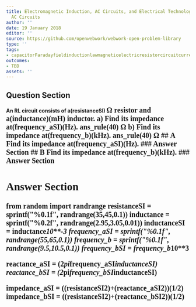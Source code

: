 ```yaml
---
title: Electromagnetic Induction, AC Circuits, and Electrical Technologies - RLC Series
  AC Circuits
author: ''
date: 19 January 2018
editor: ''
source: https://github.com/openwebwork/webwork-open-problem-library
type: ''
tags:
- capacitorFaradayfieldinductionlawmagneticelectricresistorcircuitcurrentresistorfrequency
outcomes:
- TBD
assets: ''
---
```


## Question Section 

<b>
An RL circuit consists of a(resistanceSI) <span style="font-family: 'Times'; font-size: 20px";>&Omega;<span> resistor and a(inductance)(mH) inductor.
a) Find its impedance at(frequency_aSI)(Hz).
ans_rule(40) <span style="font-family: 'Times'; font-size: 20px";>&Omega;<span>
b) Find its impedance at(frequency_b)(kHz).
ans_rule(40) <span style="font-family: 'Times'; font-size: 20px";>&Omega;<span>
## A
Find its impedance at(frequency_aSI)(Hz).
### Answer Section
## B
Find its impedance at(frequency_b)(kHz).
### Answer Section


## Answer Section

from random import randrange
resistanceSI = sprintf("%0.1f", randrange(35,45,0.1))
inductance = sprintf("%0.2f", randrange(2.95,3.05,0.01))
inductanceSI = inductance*10**-3
frequency_aSI = sprintf("%0.1f", randrange(55,65,0.1))
frequency_b = sprintf("%0.1f", randrange(9.5,10.5,0.1))
frequency_bSI = frequency_b*10**3

reactance_aSI = (2*pi*frequency_aSI*inductanceSI)
reactance_bSI = (2*pi*frequency_bSI*inductanceSI)

impedance_aSI = ((resistanceSI**2)+(reactance_aSI**2))**(1/2)
impedance_bSI = ((resistanceSI**2)+(reactance_bSI**2))**(1/2)